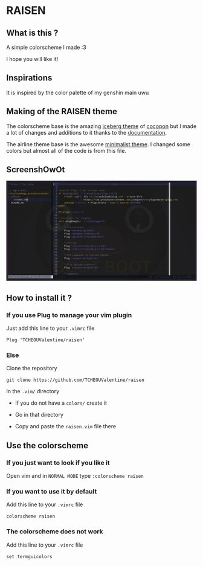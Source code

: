 
# RAISEN

## What is this ?

A simple colorscheme I made :3

I hope you will like it!

## Inspirations

It is inspired by the color palette of my genshin main uwu

## Making of the RAISEN theme
The colorscheme base is the amazing [iceberg theme](https://github.com/cocopon/iceberg.vim) of [cocopon](https://github.com/cocopon) but I made a lot of changes and additions to it thanks to the [documentation](http://vimdoc.sourceforge.net/htmldoc/syntax.html).

The airline theme base is the awesome [minimalist theme](https://github.com/vim-airline/vim-airline-themes/blob/master/autoload/airline/themes/minimalist.vim). I changed some colors but almost all of the code is from this file.

## ScreenshOwOt

![](screenshot.png)

## How to install it ?

### If you use Plug to manage your vim plugin 

Just add this line to your `.vimrc` file
```
Plug 'TCHEOUValentine/raisen'
```

### Else

Clone the repository
```
git clone https://github.com/TCHEOUValentine/raisen
```

In the `.vim/` directory 
- If you do not have a `colors/` create it

- Go in that directory

- Copy and paste the `raisen.vim` file there

## Use the colorscheme

### If you just want to look if you like it
Open vim and in `NORMAL MODE` type `:colorscheme raisen`

### If you want to use it by default
Add this line to your `.vimrc` file
```
colorscheme raisen
```

### The colorscheme does not work
Add this line to your `.vimrc` file
```
set termguicolors
```
